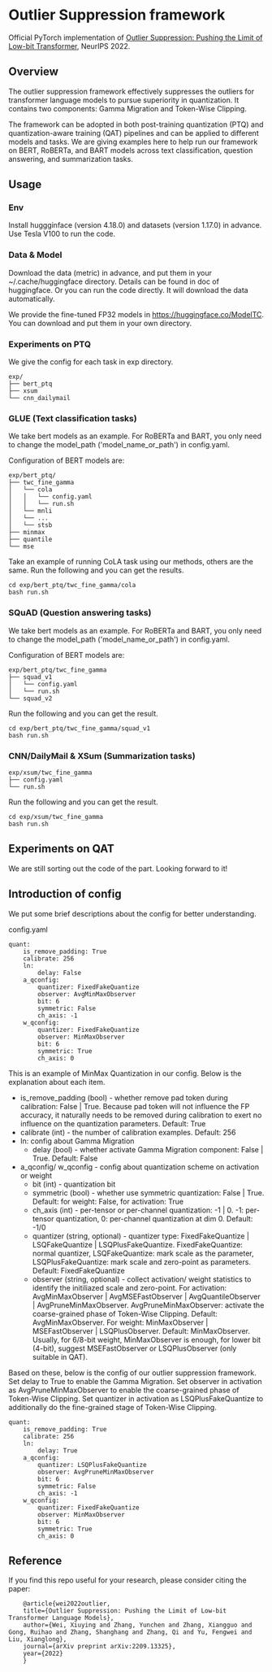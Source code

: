 # Outlier Suppression framework

Official PyTorch implementation of  <a href="https://arxiv.org/abs/2209.13325" >Outlier Suppression: Pushing the Limit of Low-bit Transformer</a>, NeurIPS 2022.


## Overview
The outlier suppression framework effectively suppresses the outliers for transformer language models to pursue superiority in quantization. It contains two components: Gamma Migration and Token-Wise Clipping. 

The framework can be adopted in both post-training quantization (PTQ) and quantization-aware training (QAT) pipelines and can be applied to different models and tasks. We are giving examples here to help run our framework on BERT, RoBERTa, and BART models across text classification, question answering, and summarization tasks. 


## Usage
### Env
Install huggginface (version 4.18.0) and datasets (version 1.17.0) in advance.
Use Tesla V100 to run the code.

### Data & Model
Download the data (metric) in advance, and put them in your ~/.cache/huggingface directory. Details can be found in doc of huggingface. Or you can run the code directly. It will download the data automatically.

We provide the fine-tuned FP32 models in https://huggingface.co/ModelTC. You can download and put them in your own directory.

### Experiments on PTQ
We give the config for each task in exp directory.
```
exp/
├── bert_ptq
├── xsum
└── cnn_dailymail
```
### GLUE (Text classification tasks)
We take bert models as an example. For RoBERTa and BART, you only need to change the model_path ('model_name_or_path') in config.yaml.

Configuration of BERT models are:
```
exp/bert_ptq/
├── twc_fine_gamma
│   └── cola
│   │   └── config.yaml
│   │   └── run.sh
│   └── mnli
│   └── ...
│   └── stsb
├── minmax
├── quantile
└── mse
```

Take an example of running CoLA task using our methods, others are the same. Run the following and you can get the results.
```
cd exp/bert_ptq/twc_fine_gamma/cola
bash run.sh
```

### SQuAD (Question answering tasks)
We take bert models as an example. For RoBERTa and BART, you only need to change the model_path ('model_name_or_path') in config.yaml.

Configuration of BERT models are:
```
exp/bert_ptq/twc_fine_gamma
├── squad_v1
│   └── config.yaml
│   └── run.sh
└── squad_v2
```
Run the following and you can get the result.

```
cd exp/bert_ptq/twc_fine_gamma/squad_v1
bash run.sh
```

### CNN/DailyMail & XSum (Summarization tasks)
```
exp/xsum/twc_fine_gamma
├── config.yaml
└── run.sh
```
Run the following and you can get the result.
```
cd exp/xsum/twc_fine_gamma
bash run.sh
```
## Experiments on QAT
We are still sorting out the code of the part. Looking forward to it!


## Introduction of config

We put some brief descriptions about the config for better understanding.

config.yaml

```
quant: 
    is_remove_padding: True
    calibrate: 256
    ln: 
        delay: False
    a_qconfig:
        quantizer: FixedFakeQuantize 
        observer: AvgMinMaxObserver
        bit: 6
        symmetric: False
        ch_axis: -1
    w_qconfig:
        quantizer: FixedFakeQuantize
        observer: MinMaxObserver
        bit: 6
        symmetric: True
        ch_axis: 0
```
This is an example of MinMax Quantization in our config. Below is the explanation about each item.

* is_remove_padding (bool) - whether remove pad token during calibration: False | True.  Because pad token will not influence the FP accuracy, it naturally needs to be removed during calibration to exert no influence on the quantization parameters.  Default: True
* calibrate (int) - the number of calibration examples. Default: 256
* ln: config about Gamma Migration
  * delay (bool) - whether activate Gamma Migration component: False | True. Default: False
* a_qconfig/ w_qconfig - config about quantization scheme on activation or weight
  * bit (int) - quantization bit
  * symmetric (bool) - whether use symmetric quantization: False | True. Default: for weight: False, for activation: True
  * ch_axis (int) - per-tensor or per-channel quantization: -1 | 0. -1: per-tensor quantization, 0: per-channel quantization at dim 0. Default: -1/0
  * quantizer (string, optional) - quantizer type: FixedFakeQuantize | LSQFakeQuantize | LSQPlusFakeQuantize. FixedFakeQuantize: normal quantizer, LSQFakeQuantize: mark scale as the parameter, LSQPlusFakeQuantize: mark scale and zero-point as parameters. Default: FixedFakeQuantize
  * observer (string, optional) - collect activation/ weight statistics to identify the initiliazed scale and zero-point. For activation: AvgMinMaxObserver | AvgMSEFastObserver | AvgQuantileObserver | AvgPruneMinMaxObserver. AvgPruneMinMaxObserver: activate the coarse-grained phase of Token-Wise Clipping. Default: AvgMinMaxObserver. For weight: MinMaxObserver | MSEFastObserver | LSQPlusObserver. Default: MinMaxObserver. Usually, for 6/8-bit weight, MinMaxObserver is enough, for lower bit (4-bit), suggest MSEFastObserver or LSQPlusObserver (only suitable in QAT).


Based on these, below is the config of our outlier suppression framework. Set delay to True to enable the Gamma Migration. Set observer in activation as AvgPruneMinMaxObserver to enable the coarse-grained phase of Token-Wise Clipping. Set quantizer in activation as LSQPlusFakeQuantize to additionally do the fine-grained stage of Token-Wise Clipping.
```
quant:
    is_remove_padding: True
    calibrate: 256
    ln: 
        delay: True
    a_qconfig:
        quantizer: LSQPlusFakeQuantize 
        observer: AvgPruneMinMaxObserver
        bit: 6
        symmetric: False
        ch_axis: -1
    w_qconfig:
        quantizer: FixedFakeQuantize
        observer: MinMaxObserver
        bit: 6
        symmetric: True
        ch_axis: 0
```

## Reference

If you find this repo useful for your research, please consider citing the paper:
```
    @article{wei2022outlier,
    title={Outlier Suppression: Pushing the Limit of Low-bit Transformer Language Models},
    author={Wei, Xiuying and Zhang, Yunchen and Zhang, Xiangguo and Gong, Ruihao and Zhang, Shanghang and Zhang, Qi and Yu, Fengwei and Liu, Xianglong},
    journal={arXiv preprint arXiv:2209.13325},
    year={2022}
    }
```